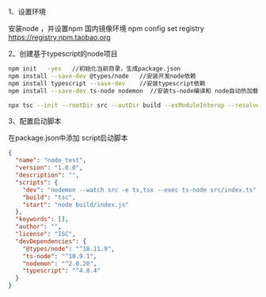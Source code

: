 1、设置环境

安装node ，并设置npm 国内镜像环境  npm config set registry https://registry.npm.taobao.org

2、创建基于typescript的node项目

```bash
npm init   -yes   //初始化当前目录，生成package.json
npm install --save-dev @types/node   //安装开发node依赖
npm install typescript --save-dev    //安装typescript依赖
npm install --save-dev ts-node nodemon  //安装ts-node编译和 node自动热加载控件

npx tsc --init --rootDir src --outDir build --esModuleInterop --resolveJsonModule --lib es6 --module commonjs --allowJs true --noImplicitAny true   //创建tsconfig.json文件
```

3、配置启动脚本

在package.json中添加 script启动脚本

```json
{
  "name": "node_test",
  "version": "1.0.0",
  "description": "",
  "scripts": {
    "dev": "nodemon --watch src -e ts,tsx --exec ts-node src/index.ts",
    "build": "tsc",
    "start": "node build/index.js"
  },
  "keywords": [],
  "author": "",
  "license": "ISC",
  "devDependencies": {
    "@types/node": "^18.11.9",
    "ts-node": "^10.9.1",
    "nodemon": "^2.0.20",
    "typescript": "^4.8.4"
  }
}
```







